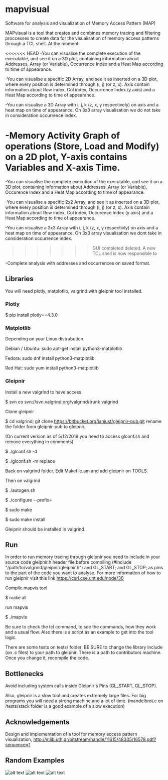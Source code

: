 # mapvisual
Software for analysis and visualization of Memory Access Pattern (MAP)

MAPvisual is a tool that creates and combines memory tracing and filtering proccesses to create data for the visualisation of memory access 
patterns through a TCL shell. At the moment:

<<<<<<< HEAD
-You can visualise the complete execution of the executable, and see it on a 3D plot, containing information about Addresses, Array (or Variable), Occurrence Index and a Heat Map according to time of appearance.

-You can visualise a specific 2D Array, and see it as inserted on a 3D plot, where every position is determined through (i, j) (or z, x). Axis contain information about Row index, Col index, Occurrence Index (y axis) and a Heat Map according to time of appearance.

-You can visualise a 3D Array with i, j, k (z, x, y respectively) on axis and a heat map on time of appearance. On 3x3 array visualisation we do not take in consideration occurrence index.

-Memory Activity Graph of operations (Store, Load and Modify) on a 2D plot, Y-axis contains Variables and X-axis Time.
=======
-You can visualise the complete execution of the executable, and see it on a 3D plot, containing information about Addresses, 
  Array (or Variable), Occurence Index and a Heat Map according to time of appearance.
  
-You can visualise a specific 2x2 Array, and see it as inserted on a 3D plot, where every position is determined through (i, j) (or z, x). 
  Axis contain information about Row index, Col index, Occurence Index (y axis) and a Heat Map according to time of appearance.
  
-You can visualise a 3x3 Array with i, j, k (z, x, y respectivly) on axis and a heat map on time of appearance. 
  On 3x3 array visualisation we dont take in consideration occurrence index.
>>>>>>> GUI completed deleted. A new TCL shell is now responsible to

-Complete analysis with addresses and occurrences on saved format.

## Libraries
You will need plotly, matplotlib, valgrind with gleipnir tool installed.
### Plotly
$ pip install plotly==4.3.0
### Matplotlib 
Depending on your Linux distrubution.

Debian / Ubuntu: sudo apt-get install python3-matplotlib

Fedora: sudo dnf install python3-matplotlib

Red Hat: sudo yum install python3-matplotlib
### Gleipnir
Install a new valgrind to have access

$ svn co svn://svn.valgrind.org/valgrind/trunk valgrind

Clone gleipnir

$ cd valgrind; git clone https://bitbucket.org/janjust/gleipnir-pub.git
rename the folder from gleipnir-pub to gleipnir.

(On current version as of 5/12/2019 you need to access glconf.sh and remove everything in comments)

$ ./glconf.sh -d

$ ./glconf.sh -m replace

Back on valgrind folder. Edit Makefile.am and add gleipnir on TOOLS.

Then on valgrind

$ ./autogen.sh

$ ./configure --prefix=<current valgrind dir>

$ sudo make

$ sudo make install

Gleipnir should be installed in valgrind. 

## Run
In order to run memory tracing through gleipnir you need to include in your source code gleipnir.h header file 
before compiling (#include "/path/to/valgrind/gleipnir/gleipnir.h") and GL_START; and GL_STOP; as pins to the part of the code you want
to analyse. For more information of how to run gleipnir visit this link https://csrl.cse.unt.edu/node/30

Compile mapvis tool

$ make all

run mapvis

$ ./mapvis

Be sure to check the <help> tcl command, to see the commands, how they work and a usual flow. Also there is a script as an example to get into the tool logic.

There are some tests on tests/ folder. BE SURE to change the library include (on .c files) to your path to gleipnir. There is a path to 
contributors machine. Once you change it, recompile the code.

## Bottlenecks
Avoid including system calls inside Gleipnir's Pins (GL_START, GL_STOP).

Also, gleipnir is a slow tool and creates extremely large files. For big programs you will need a strong machine and a lot 
of time. (mandelbrot.c on /tests/stack folder is a good example of a slow execution)

## Acknowledgements
Design and implementation of a tool for memory access
pattern visualization, http://ir.lib.uth.gr/bitstream/handle/11615/48305/16578.pdf?sequence=1

## Random Examples
![alt text](https://i.ibb.co/Y7Kjqyg/Visualization-of-complete-execution-of-matrix-mul-with-blocks.png "Complete Run Execution")
![alt text](https://i.ibb.co/sJ9fCL7/Visualization-of-Y-array-in-matrix-mul-with-blocks.png "2D Array Vis")
![alt text](https://i.ibb.co/pd0QTtc/3-DARRAYVIS.png "3D Array Vis")

